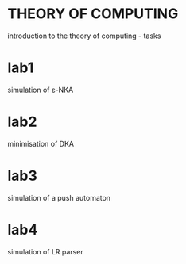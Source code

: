 # THEORY OF COMPUTING
introduction to the theory of computing - tasks

# lab1
simulation of ε-NKA 

# lab2
minimisation of DKA

# lab3
simulation of a push automaton

# lab4
simulation of LR parser
